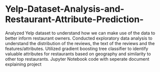# Yelp-Dataset-Analysis-and-Restaurant-Attribute-Prediction-
Analyzed Yelp dataset to understand how we can make use of the data to better inform restaurant owners.
Conducted exploratory data analysis to understand the distribution of the reviews, the text of the reviews and the features/attributes. 
Utilized gradient boosting tree classifier to identify valuable attributes for restaurants based on geography and similarity to other top restaurants. 
Jupyter Notebook code with seperate document explaining project
